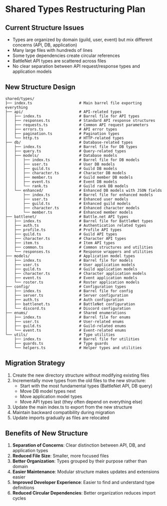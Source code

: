 # Shared Types Restructuring Plan

## Current Structure Issues

- Types are organized by domain (guild, user, event) but mix different concerns (API, DB, application)
- Many large files with hundreds of lines
- Some type dependencies create circular references
- BattleNet API types are scattered across files
- No clear separation between API request/response types and application models

## New Structure Design

```
shared/types/
├── index.ts                     # Main barrel file exporting everything
├── api/                         # API-related types
│   ├── index.ts                 # Barrel file for API types
│   ├── responses.ts             # Standard API response structures
│   ├── requests.ts              # Common API request parameters
│   ├── errors.ts                # API error types
│   ├── pagination.ts            # Pagination types
│   └── http.ts                  # HTTP-related types
├── db/                          # Database-related types
│   ├── index.ts                 # Barrel file for DB types
│   ├── query.ts                 # Query-related types
│   ├── models/                  # Database models
│   │   ├── index.ts             # Barrel file for DB models
│   │   ├── user.ts              # User DB models
│   │   ├── guild.ts             # Guild DB models
│   │   ├── character.ts         # Character DB models
│   │   ├── member.ts            # Guild member DB models
│   │   ├── event.ts             # Event DB models
│   │   └── rank.ts              # Guild rank DB models
│   └── enhanced/                # Enhanced DB models with JSON fields
│       ├── index.ts             # Barrel file for enhanced models
│       ├── user.ts              # Enhanced user models
│       ├── guild.ts             # Enhanced guild models
│       ├── character.ts         # Enhanced character models
│       └── member.ts            # Enhanced member models
├── battlenet/                   # Battle.net API types
│   ├── index.ts                 # Barrel file for BattleNet types
│   ├── auth.ts                  # Authentication related types
│   ├── profile.ts               # Profile API types
│   ├── guild.ts                 # Guild API types
│   ├── character.ts             # Character API types
│   ├── item.ts                  # Item API types
│   ├── common.ts                # Common structures and utilities
│   └── responses.ts             # Response wrappers and utilities
├── models/                      # Application model types
│   ├── index.ts                 # Barrel file for models
│   ├── user.ts                  # User application models
│   ├── guild.ts                 # Guild application models
│   ├── character.ts             # Character application models
│   ├── event.ts                 # Event application models
│   └── roster.ts                # Roster application models
├── config/                      # Configuration types
│   ├── index.ts                 # Barrel file for config
│   ├── server.ts                # Server configuration
│   ├── auth.ts                  # Auth configuration
│   ├── battlenet.ts             # BattleNet configuration
│   └── discord.ts               # Discord configuration
├── enums/                       # Shared enumerations
│   ├── index.ts                 # Barrel file for enums
│   ├── user.ts                  # User-related enums
│   ├── guild.ts                 # Guild-related enums
│   └── event.ts                 # Event-related enums
└── utils/                       # Type utilities
    ├── index.ts                 # Barrel file for utilities
    ├── guards.ts                # Type guards
    └── helpers.ts               # Helper types and utilities
```

## Migration Strategy

1. Create the new directory structure without modifying existing files
2. Incrementally move types from the old files to the new structure:
   - Start with the most fundamental types (BattleNet API, DB query)
   - Move DB model types next
   - Move application model types
   - Move API types last (they often depend on everything else)
3. Update the main index.ts to export from the new structure
4. Maintain backward compatibility during migration
5. Update imports gradually as files are relocated

## Benefits of New Structure

1. **Separation of Concerns**: Clear distinction between API, DB, and application types
2. **Reduced File Size**: Smaller, more focused files
3. **Better Organization**: Types grouped by their purpose rather than domain
4. **Easier Maintenance**: Modular structure makes updates and extensions easier
5. **Improved Developer Experience**: Easier to find and understand type definitions
6. **Reduced Circular Dependencies**: Better organization reduces import cycles